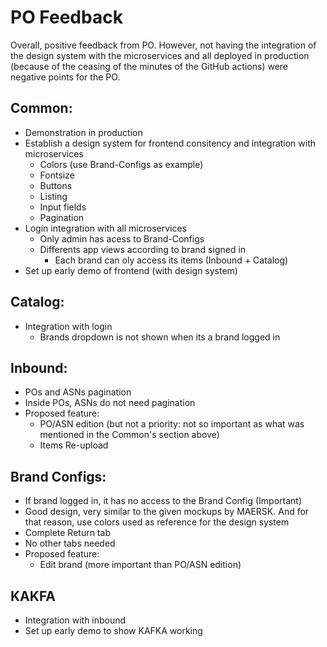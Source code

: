 # PO Feedback

Overall, positive feedback from PO. However, not having the integration of the design system with the microservices and all deployed in production (because of the ceasing of the minutes of the GitHub actions) were negative points for the PO.

## Common:
- Demonstration in production
- Establish a design system for frontend consitency and integration with microservices
    - Colors (use Brand-Configs as example)
    - Fontsize
    - Buttons
    - Listing
    - Input fields
    - Pagination
- Login integration with all microservices
    - Only admin has acess to Brand-Configs
    - Differents app views according to brand signed in
        - Each brand can oly access its items (Inbound + Catalog)
- Set up early demo of frontend (with design system)

## Catalog:
- Integration with login
    - Brands dropdown is not shown when its a brand logged in

## Inbound:
- POs and ASNs pagination
- Inside POs, ASNs do not need pagination
- Proposed feature: 
    - PO/ASN edition (but not a priority: not so important as what was mentioned in the Common's section above) 
    - Items Re-upload 

## Brand Configs:
- If brand logged in, it has no access to the Brand Config (Important)
- Good design, very similar to the given mockups by MAERSK. And for that reason, use colors used as reference for the design system
- Complete Return tab
- No other tabs needed
- Proposed feature: 
    - Edit brand (more important than PO/ASN edition)

## KAKFA
- Integration with inbound
- Set up early demo to show KAFKA working

